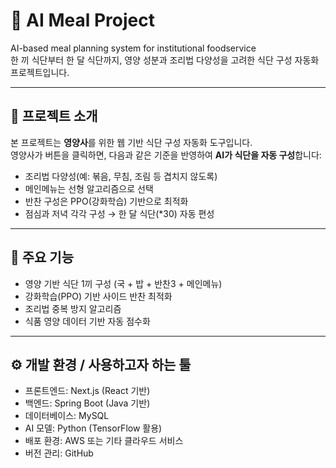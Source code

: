 # 🧠 AI Meal Project

AI-based meal planning system for institutional foodservice  
한 끼 식단부터 한 달 식단까지, 영양 성분과 조리법 다양성을 고려한 식단 구성 자동화 프로젝트입니다.

---

## 🚀 프로젝트 소개

본 프로젝트는 **영양사**를 위한 웹 기반 식단 구성 자동화 도구입니다.  
영양사가 버튼을 클릭하면, 다음과 같은 기준을 반영하여 **AI가 식단을 자동 구성**합니다:

- 조리법 다양성(예: 볶음, 무침, 조림 등 겹치지 않도록)
- 메인메뉴는 선형 알고리즘으로 선택
- 반찬 구성은 PPO(강화학습) 기반으로 최적화
- 점심과 저녁 각각 구성 → 한 달 식단(*30) 자동 편성

---

## 🧩 주요 기능

- 영양 기반 식단 1끼 구성 (국 + 밥 + 반찬3 + 메인메뉴)
- 강화학습(PPO) 기반 사이드 반찬 최적화
- 조리법 중복 방지 알고리즘
- 식품 영양 데이터 기반 자동 점수화

---

## ⚙️ 개발 환경 / 사용하고자 하는 툴
- 프론트엔드: Next.js (React 기반)
- 백엔드: Spring Boot (Java 기반)
- 데이터베이스: MySQL
- AI 모델: Python (TensorFlow 활용)
- 배포 환경: AWS 또는 기타 클라우드 서비스
- 버전 관리: GitHub

